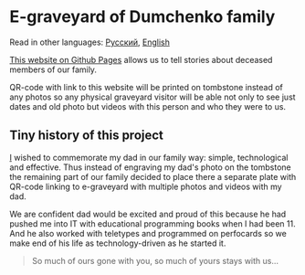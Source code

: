 # E-graveyard of Dumchenko family

Read in other languages: [Русский](README.md), [English](README.en.md)

[This website on Github Pages](https://dumchenko.github.io/graveyard) allows us to tell stories about deceased members of our family.

QR-code with link to this website will be printed on tombstone instead of any photos so any physical graveyard visitor will be able not only to see just dates and old photo but videos with this person and who they were to us.

## Tiny history of this project

[I](https://github.com/r3nic1e) wished to commemorate my dad in our family way: simple, technological and effective. Thus instead of engraving my dad's photo on the tombstone the remaining part of our family decided to place there a separate plate with QR-code linking to e-graveyard with multiple photos and videos with my dad.

We are confident dad would be excited and proud of this because he had pushed me into IT with educational programming books when I had been 11. And he also worked with teletypes and programmed on perfocards so we make end of his life as technology-driven as he started it.

> So much of ours gone with you, so much of yours stays with us...

